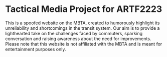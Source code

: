 # Tactical Media Project for ARTF2223



This is a spoofed website on the MBTA, created to humorously highlight its unreliability and shortcomings in the transit system. Our aim is to provide a lighthearted take on the challenges faced by commuters, sparking conversation and raising awareness about the need for improvements. Please note that this website is not affiliated with the MBTA and is meant for entertainment purposes only.


